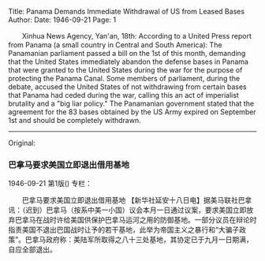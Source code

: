 Title: Panama Demands Immediate Withdrawal of US from Leased Bases
Author:
Date: 1946-09-21
Page: 1

　　Xinhua News Agency, Yan'an, 18th: According to a United Press report from Panama (a small country in Central and South America): The Panamanian parliament passed a bill on the 1st of this month, demanding that the United States immediately abandon the defense bases in Panama that were granted to the United States during the war for the purpose of protecting the Panama Canal. Some members of parliament, during the debate, accused the United States of not withdrawing from certain bases that Panama had ceded during the war, calling this an act of imperialist brutality and a "big liar policy." The Panamanian government stated that the agreement for the 83 bases obtained by the US Army expired on September 1st and should be completely withdrawn.



<hr /> 

Original: 


### 巴拿马要求美国立即退出借用基地

1946-09-21
第1版()
专栏：

　　巴拿马要求美国立即退出借用基地
    【新华社延安十八日电】据美马联社巴拿讯：（迟到）巴拿马（按系中美一小国）议会本月一日通过议案，要求美国立即放弃巴拿马在战时许给美国供保护巴拿马运河之用的防御基地。一部分议员在辩论时指责美国不退出巴国战时让予的若干基地，此举为帝国主义之暴行和“大骗子政策”。巴拿马政府称：美陆军所取得之八十三处基地，其协定已于九月一日期满，自应全部退出。
